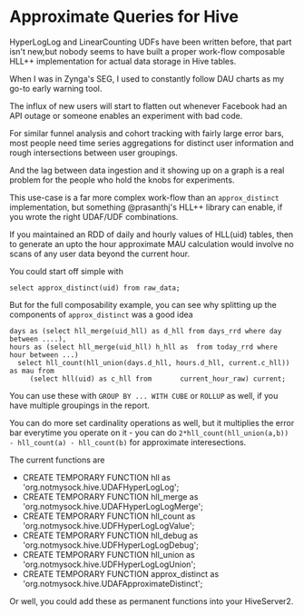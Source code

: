 Approximate Queries for Hive
============================

HyperLogLog and LinearCounting UDFs have been written before, that part isn't new,but nobody seems to have built a proper work-flow composable HLL++ implementation for actual data storage in Hive tables.

When I was in Zynga's SEG, I used to constantly follow DAU charts as my go-to early warning tool.

The influx of new users will start to flatten out whenever Facebook had an API outage or someone enables an experiment with bad code.

For similar funnel analysis and cohort tracking with fairly large error bars, most people need time series aggregations for distinct user information and rough intersections between user groupings.

And the lag between data ingestion and it showing up on a graph is a real problem for the people who hold the knobs for experiments.

This use-case is a far more complex work-flow than an `approx_distinct` implementation, but something @prasanthj's HLL++ library can enable, if you wrote the right UDAF/UDF combinations.

If you maintained an RDD of daily and hourly values of HLL(uid) tables, then to generate an upto the hour approximate MAU calculation would involve no scans of any user data beyond the current hour.

You could start off simple with 

    select approx_distinct(uid) from raw_data;

But for the full composability example, you can see why splitting up the components of `approx_distinct` was a good idea

    days as (select hll_merge(uid_hll) as d_hll from days_rrd where day between ....),
    hours as (select hll_merge(uid_hll) h_hll as  from today_rrd where hour between ...)
      select hll_count(hll_union(days.d_hll, hours.d_hll, current.c_hll)) as mau from  
         (select hll(uid) as c_hll from       current_hour_raw) current;

You can use these with `GROUP BY ... WITH CUBE` or `ROLLUP` as well, if you have multiple groupings in the report.

You can do more set cardinality operations as well, but it multiplies the error bar everytime you operate on it - you can do `2*hll_count(hll_union(a,b)) - hll_count(a) - hll_count(b)` for approximate interesections.

The current functions are 

* CREATE TEMPORARY FUNCTION hll as 'org.notmysock.hive.UDAFHyperLogLog';
* CREATE TEMPORARY FUNCTION hll_merge as 'org.notmysock.hive.UDAFHyperLogLogMerge';
* CREATE TEMPORARY FUNCTION hll_count as 'org.notmysock.hive.UDFHyperLogLogValue';
* CREATE TEMPORARY FUNCTION hll_debug as 'org.notmysock.hive.UDFHyperLogLogDebug';
* CREATE TEMPORARY FUNCTION hll_union as 'org.notmysock.hive.UDFHyperLogLogUnion';
* CREATE TEMPORARY FUNCTION approx_distinct as 'org.notmysock.hive.UDAFApproximateDistinct';

Or well, you could add these as permanent functions into your HiveServer2.
